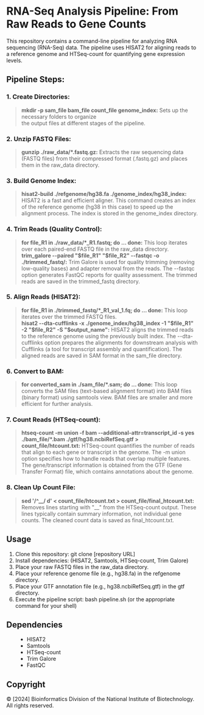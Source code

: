 # RNA-Seq Analysis Pipeline: From Raw Reads to Gene Counts
This repository contains a command-line pipeline for analyzing RNA sequencing (RNA-Seq) data. The pipeline uses HISAT2 for aligning reads to a reference genome and HTSeq-count for quantifying gene expression levels.

## Pipeline Steps:

  ### 1. Create Directories: 
  >**mkdir -p sam_file bam_file count_file genome_index:** Sets up the necessary folders to organize            
            the output files at different stages of the pipeline.

  ### 2. Unzip FASTQ Files:
  >**gunzip ./raw_data/*.fastq.gz:** Extracts the raw sequencing data (FASTQ files) from their compressed 
            format (.fastq.gz) and places them in the raw_data directory. 

  ### 3. Build Genome Index:
  >**hisat2-build ./refgenome/hg38.fa ./genome_index/hg38_index:** HISAT2 is a fast and efficient aligner. This command creates an index of the reference genome (hg38 in this case) to speed up the alignment process. The index is stored in the genome_index directory.

  ### 4. Trim Reads (Quality Control):
  >**for file_R1 in ./raw_data/*_R1.fastq; do ... done:** This loop iterates over each paired-end FASTQ file in the raw_data directory.<br>
  >**trim_galore --paired "$file_R1" "$file_R2" --fastqc -o ./trimmed_fastq/:** Trim Galore is used for quality trimming (removing low-quality bases) and adapter removal from the reads. The --fastqc option generates FastQC reports for quality assessment. The trimmed reads are saved in the trimmed_fastq directory.

  ### 5. Align Reads (HISAT2):
  >**for file_R1 in ./trimmed_fastq/*_R1_val_1.fq; do ... done:** This loop iterates over the trimmed FASTQ files.<br>
  >**hisat2 --dta-cufflinks -x ./genome_index/hg38_index -1 "$file_R1" -2 "$file_R2" -S "$output_name":** HISAT2 aligns the trimmed reads to the reference genome using the previously built index. The --dta-cufflinks option prepares the alignments for downstream analysis with Cufflinks (a tool for transcript assembly and quantification). The aligned reads are saved in SAM format in the sam_file directory.

  ### 6. Convert to BAM:
  >**for converted_sam in ./sam_file/*.sam; do ... done:** This loop converts the SAM files (text-based alignment format) into BAM files (binary format) using samtools view. BAM files are smaller and more efficient for further analysis.

  ### 7. Count Reads (HTSeq-count):
  >**htseq-count -m union -f bam --additional-attr=transcript_id -s yes ./bam_file/*.bam ./gtf/hg38.ncbiRefSeq.gtf > count_file/htcount.txt:** HTSeq-count quantifies the number of reads that align to each gene or transcript in the genome. The -m union option specifies how to handle reads that overlap multiple features. The gene/transcript information is obtained from the GTF (Gene Transfer Format) file, which contains annotations about the genome.
>

  ### 8. Clean Up Count File:
  >**sed '/^__/ d' < count_file/htcount.txt > count_file/final_htcount.txt:** Removes lines starting with "__" from the HTSeq-count output. These lines typically contain summary information, not individual gene counts. The cleaned count data is saved as final_htcount.txt.<br>

## Usage
1. Clone this repository: git clone [repository URL]
2. Install dependencies: (HISAT2, Samtools, HTSeq-count, Trim Galore)
3. Place your raw FASTQ files in the raw_data directory.
4. Place your reference genome file (e.g., hg38.fa) in the refgenome directory.
5. Place your GTF annotation file (e.g., hg38.ncbiRefSeq.gtf) in the gtf directory.
6. Execute the pipeline script: bash pipeline.sh (or the appropriate command for your shell)

## Dependencies
<ul style="margin-left: 30px;">
  <li>HISAT2</li>
  <li>Samtools</li>
  <li>HTSeq-count</li>
  <li>Trim Galore</li>
  <li>FastQC</li>
</ul>

## Copyright
© [2024] Bioinformatics Division of the National Institute of Biotechnology. All rights reserved.
